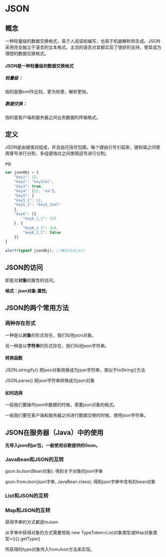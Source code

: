 # JSON

## 概念

一种轻量级的数据交换格式，易于人阅读和编写，也易于机器解析和生成。JSON采用完全独立于语言的文本格式，主流的语言对其都实现了很好的支持，使其成为理想的数据交换格式。

#### JSON是一种轻量级的数据交换格式

##### 轻量级：

指的是跟xml作比较，更为轻便，解析更快。

##### 数据交换：

指的是客户端和服务器之间业务数据的传输格式。

## 定义

JSON是由键值对组成，并且由花括号包围，每个键由引号引起来，键和值之间使用冒号进行分割，多组键值对之间使用逗号进行分割。

eg:

```javascript
var jsonObj = {
    "key1": 12,
    "key2": "key2Val",
    "key3": true,
    "key4": [12, "aa"],
    "key5": {
    "key5_1": 11,
    "key5_2": "key5_2Val"
    },
    "key6": [{
    	"key6_1_1": 123
    }, {
    	"key6_2_1": 324,
    	"key6_2_2": false
    }]
}

alert(typeof jsonObj); //输出为object
```

## JSON的访问

即是对**对象**的属性的访问。

**格式：json对象.属性;**

## JSON的两个常用方法

### 两种存在形式

一种是以**对象**的形式存在，我们叫他json对象。

另一种是以**字符串**的形式存在，我们叫他json字符串。

#### 转换函数

JSON.stringify()	把json对象转换成为json字符串，类似于toString()方法

JSON.parse()		把json字符串转换成为json对象

#### 如何选择

一般我们要操作json中数据的时候，需要json对象的格式。

一般我们要在客户端和服务器之间进行数据交换的时候，使用json字符串。

## JSON在服务器（Java）中的使用

**先导入json的jar包，一般使用谷歌提供的Gson。**

### JavaBean和JSON的互转

gson.toJson(Bean对象);  得到关于对象的json字串

gson.fromJson(json字串, JavaBean.class);  得到json字串中含有的bean对象

### List和JSON的互转

### Map和JSON的互转

获得字串的方式都是toJson



从字串中获得对象的方式需要借助 new TypeToken<List对象类型或Map对象类型>(){}.getType()

所获得的type对象传入fromJson方法来实现。